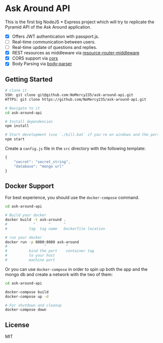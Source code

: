 Ask Around API
==================================

This is the first big NodeJS * Express project which will try to replicate the Pyramid API of the Ask Around application.

- [x] Offers JWT authentication with passport.js.
- [ ] Real-time communication between users.
- [ ] Real-time update of questions and replies.
- [x] REST resources as middleware via [resource-router-middleware](https://github.com/developit/resource-router-middleware)
- [x] CORS support via [cors](https://github.com/troygoode/node-cors)
- [x] Body Parsing via [body-parser](https://github.com/expressjs/body-parser)

Getting Started
---------------

```sh
# clone it
SSH: git clone git@github.com:NoMercy235/ask-around-api.git
HTTPS: git clone https://github.com/NoMercy235/ask-around-api.git

# Navigate to it
cd ask-around-api

# Install dependencies
npm install

# Start development (use `./kill.bat` if you're on windows and the port is occupied):
npm start
```

Create a `config.js` file in the `src` directory with the following template:

```javascript
{
    "secret": "secret_string",
    "database": "mongo url"
}
```


Docker Support
------

For best experience, you should use the `docker-compose` command.

```sh
cd ask-around-api

# Build your docker
docker build -t ask-around .
#            ^      ^      ^
#          tag  tag name   Dockerfile location

# run your docker
docker run -p 8080:8080 ask-around
#                 ^         ^
#          bind the port    container tag
#          to your host
#          machine port   

```

Or you can use `docker-compose` in order to spin up both the app and the mongo db and create a network with the two of them:

```sh
cd ask-around-api

docker-compose build
docker-compose up -d

# For shutdown and cleanup
docker-compose down

```

License
-------

MIT
